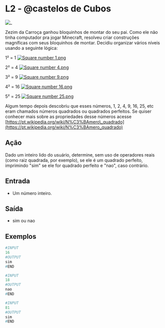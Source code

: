 # L2 - @castelos de Cubos

![_](cover.jpg)

Zezim da Carroça ganhou bloquinhos de montar do seu pai. Como ele não tinha computador pra jogar Minecraft, resolveu criar construções magníficas com seus bloquinhos de montar. Decidiu organizar vários níveis usando a seguinte lógica:

1² = 1 [![Square number 1.png](https://upload.wikimedia.org/wikipedia/commons/7/78/Square_number_1.png)](quadrado1.png)

2² = 4 [![Square number 4.png](https://upload.wikimedia.org/wikipedia/commons/e/e1/Square_number_4.png)](quadrado2.png)

3² = 9 [![Square number 9.png](https://upload.wikimedia.org/wikipedia/commons/4/4c/Square_number_9.png)](quadrado9.png)  

4² = 16 [![Square number 16.png](https://upload.wikimedia.org/wikipedia/commons/f/f8/Square_number_16.png)](quadrado16.png)  

5² = 25 [![Square number 25.png](https://upload.wikimedia.org/wikipedia/commons/0/0a/Square_number_25.png)](quadrado25.png)

Algum tempo depois descobriu que esses números, 1, 2, 4, 9, 16, 25, etc eram chamados números quadrados ou quadrados perfeitos. Se quiser conhecer mais sobre as propriedades desse números acesse [https://pt.wikipedia.org/wiki/N%C3%BAmero\_quadrado](https://pt.wikipedia.org/wiki/N%C3%BAmero_quadrado)

## Ação

Dado um inteiro lido do usuário, determine, sem uso de operadores reais (como raiz quadrada, por exemplo), se ele é um quadrado perfeito, imprimindo "sim" se ele for quadrado perfeito e "nao", caso contrário.  

## Entrada

- Um número inteiro.

## Saída

- sim ou nao

## Exemplos

``` py
#INPUT
16
#OUTPUT
sim
#END

#INPUT
18
#OUTPUT
nao
#END

#INPUT
81
#OUTPUT
sim
#END
```
